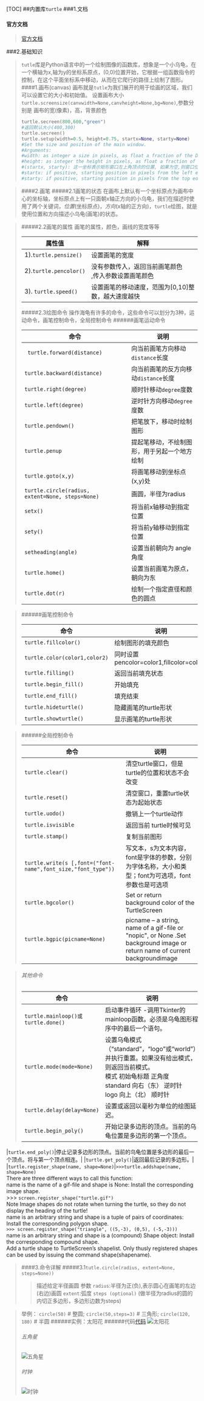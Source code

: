 [TOC]
##内置库`turtle`
###1.文档
#### 官方文档
>[官方文档](https://docs.python.org/3/library/turtle.html#module-turtle)

###2.基础知识
>`tutle`库是Python语言中的一个绘制图像的函数库，想象是一个小乌龟，在一个横轴为x,轴为y的坐标系原点，(0,0)位置开始，它根据一组函数指令的控制，在这个平面坐标系中移动，从而在它爬行的路径上绘制了图形。
####1.画布(canvas)
> 画布就是`tutle`为我们展开的用于绘画的区域，我们可以设置它的大小和初始值。
> 设置画布大小
> `turtle.screensize(canvwidth=None,canvheight=None,bg=None)`,参数分别是 画布的宽(像素)，高，背景颜色
>```python
>turtle.secreen(800,600,"green")
>#返回默认大小(400,300)
>turtle.secreen()
>turtle.setup(width=0.5, height=0.75, startx=None, starty=None)
>#Set the size and position of the main window.
>#Arguments:
>#width: as integer a size in pixels, as float a fraction of the Default is 50% of  float设置占据屏幕的比例
>#height: as integer the height in pixels, as float a fraction of the Default is 75% of
>#(startx, starty): 这一坐标表示矩形窗口左上角顶点的位置, 如果为空,则窗口位于屏幕中心。
>#startx: if positive, starting position in pixels from the left edge of the screen, if negative from the right edge Default, startx=None is to center window horizontally.
>#starty: if positive, starting position in pixels from the top edge of the screen, if negative from the bottom edge Default, starty=None is to center window vertically.
>```

>####2.画笔
>#####2.1画笔的状态
> 在画布上默认有一个坐标原点为画布中心的坐标轴，坐标原点上有一只面朝x轴正方向的小乌龟，我们在描述时使用了两个关键词，*位置*(坐标原点)，*方向*(x轴的正方向)，`turtle`绘图，就是使用位置和方向描述小乌龟(画笔)的状态。

>#####2.2画笔的属性
>画笔的属性，颜色，画线的宽度等等
>
>|属性值 | 解释 |
>|-----|--------|
>|1).`turtle.pensize()` | 设置画笔的宽度|
>|2).`turtle.pencolor()` | 没有参数传入，返回当前画笔颜色<br>,传入参数设置画笔颜色|
>|3). `turtle.speed()` | 设置画笔的移动速度，范围为[0,10]整数，越大速度越快
>
>#####2.3绘图命令
>操作海龟有许多的命令，这些命令可以划分为3种，运动命令，画笔控制命令，全局控制命令
>######画笔运动命令
>
>| 命令 | 说明|
>|--------|----------|
>|` turtle.forward(distance)`| 向当前画笔方向移动`distance`长度 |
>|`turtle.backward(distance)`|向当前画笔的反方向移动`distance`长度|
>|`turtle.right(degree)`|顺时针移动`degree`度数|
>|`turtle.left(degree)` | 逆时针方向移动`degree`度数
>|`turtle.pendown()`|把笔放下，移动时绘制图形|
>|`turtle.penup` |提起笔移动，不绘制图形，用于另起一个地方绘制|
>|`turtle.goto(x,y)` | 将画笔移动到坐标点 (x,y)处 |
>|`turtle.circle(radius, extent=None, steps=None)` |画圆，半径为radius|
>|`setx()`|将当前x轴移动到指定位置 |
>|`sety()`|将当前y轴移动到指定位置|
>|`setheading(angle)`|设置当前朝向为 angle角度
>|`turtle.home()` | 设置当前画笔为原点，朝向为东|
>|`turtle.dot(r)` | 绘制一个指定直径和颜色的圆点|

>######画笔控制命令
>
>|命令  |  说明  |
>|-------------| --------- |
>|`turtle.fillcolor()` | 绘制图形的填充颜色 |
>|`turtle.color(color1,color2)`|同时设置pencolor=color1,fillcolor=color2|
>|`turtle.filling()` | 返回当前填充状态|
>|`turtle.begin_fill()` | 开始填充|
>|`turtle.end_fill()` | 填充结束|
>|`turtle.hideturtle()` | 隐藏画笔的turtle形状|
>|`turtle.showturtle()`| 显示画笔的turtle形状 |

>######全局控制命令
>
>|命令 | 说明 |
>|-------------|----------------|
>|`turtle.clear()` | 清空turtle窗口，但是turtle的位置和状态不会改变|
>|`turtle.reset()` |清空窗口，重置turtle状态为起始状态 |
>|`turtle.uodo()` | 撤销上一个turtle动作|
>|`turtle.isvisible` | 返回当前 turtle时候可见 |
>|`turtle.stamp()` | 复制当前图形|
>|`turtle.write(s [,font=("font-name",font_size,"font_type"))`|写文本，s为文本内容，font是字体的参数，分别为字体名称，大小和类型；font为可选项，font参数也是可选项|
>|`turtle.bgcolor()`|Set or return background color of the TurtleScreen |
>|`turtle.bgpic(picname=None)`|picname – a string, name of a gif-file or "nopic", or None .Set background image or return name of current backgroundimage|


>###### 其他命令
>
>|命令|说明|
>|-----|----|
>|`turtle.mainloop()或turtle.done()` |启动事件循环 -调用Tkinter的mainloop函数。必须是乌龟图形程序中的最后一个语句。|
>|`turtle.mode(mode=None)` |设置乌龟模式（“standard”，“logo”或“world”）并执行重置。如果没有给出模式，则返回当前模式。 <br>模式 初始龟标题 正角度<br>standard 向右（东） 逆时针<br>logo   向上（北） 顺时针
>|`turtle.delay(delay=None)`| 设置或返回以毫秒为单位的绘图延迟。|
>|`turtle.begin_poly()`|开始记录多边形的顶点。当前的乌龟位置是多边形的第一个顶点。|
|`turtle.end_poly()`|停止记录多边形的顶点。当前的乌龟位置是多边形的最后一个顶点。将与第一个顶点相连。|
|`turtle.get_poly()`|返回最后记录的多边形。|
|`turtle.register_shape(name, shape=None)`|`>>>turtle.addshape(name, shape=None)`<br>There are three different ways to call this function:<br>name is the name of a gif-file and shape is None: Install the corresponding image shape.<br>>>> `screen.register_shape("turtle.gif")`<br>Note Image shapes do not rotate when turning the turtle, so they do not display the heading of the turtle!<br>name is an arbitrary string and shape is a tuple of pairs of coordinates: Install the corresponding polygon shape.<br>`>>> screen.register_shape("triangle", ((5,-3), (0,5), (-5,-3)))`<br>name is an arbitrary string and shape is a (compound) Shape object: Install the corresponding compound shape.<br>Add a turtle shape to TurtleScreen’s shapelist. Only thusly registered shapes can be used by issuing the command shape(shapename).


>####3.命令详解
>#####3.1`tutle.circle(radius, extent=None, steps=None))`
>>描述给定半径画圆
>>参数
>>`radius`:半径为正(负),表示圆心在画笔的左边(右边)画圆
>>`extent`:弧度
>>`steps (optional)` (做半径为radius的圆的内切正多边形，多边形边数为steps)

>举例：
>`circle(50)` # 整圆;
>`circle(50,steps=3)` # 三角形;
>`circle(120, 180)` # 半圆
>######实例：太阳花
>######代码[代码](../code/turtle_practice.py)
>![太阳花](太阳花.png)
>###### 五角星
>![五角星](./五角星.png)
>###### 时钟
>![时钟](./clock.png)
